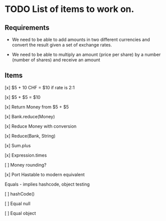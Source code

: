 # TODO List of items to work on.

## Requirements

* We need to be able to add amounts in two different currencies and convert
the result given a set of exchange rates. 

* We need to be able to multiply an amount (price per share) by a number
(number of shares) and receive an amount

## Items

[x] $5 + 10 CHF = $10 if rate is 2:1

[x] $5 + $5 = $10

[x] Return Money from $5 + $5

[x] Bank.reduce(Money)

[x] Reduce Money with conversion

[x] Reduce(Bank, String)

[x] Sum.plus

[x] Expression.times

[ ] Money rounding?

[x] Port Hastable to modern equivalent

Equals - implies hashcode, object testing

  [ ] hashCode()

  [ ] Equal null

  [ ] Equal object
